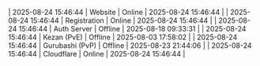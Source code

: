 | 2025-08-24 15:46:44 | Website | Online | 2025-08-24 15:46:44 |
| 2025-08-24 15:46:44 | Registration | Online | 2025-08-24 15:46:44 |
| 2025-08-24 15:46:44 | Auth Server | Offline | 2025-08-18 09:33:31 |
| 2025-08-24 15:46:44 | Kezan (PvE) | Offline | 2025-08-03 17:58:02 |
| 2025-08-24 15:46:44 | Gurubashi (PvP) | Offline | 2025-08-23 21:44:06 |
| 2025-08-24 15:46:44 | Cloudflare | Online | 2025-08-24 15:46:44 |
